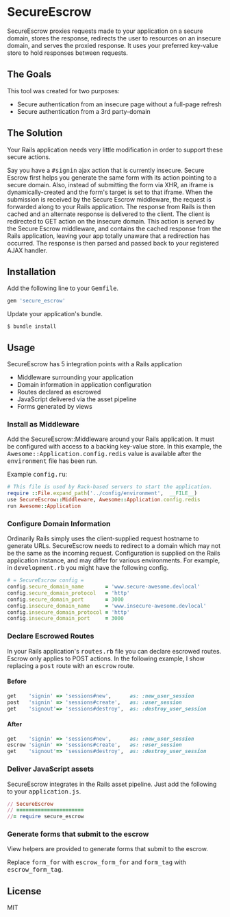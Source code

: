 # SecureEscrow
SecureEscrow proxies requests made to your application on a secure domain, stores the response, redirects the user to resources on an insecure domain, and serves the proxied response. It uses your preferred key-value store to hold responses between requests.

## The Goals
This tool was created for two purposes:

- Secure authentication from an insecure page without a full-page refresh
- Secure authentication from a 3rd party-domain

## The Solution
Your Rails application needs very little modification in order to support these secure actions.

Say you have a <tt>#signin</tt> ajax action that is currently insecure. Secure Escrow first helps you generate the same form with its action pointing to a secure domain. Also, instead of submitting the form via XHR, an iframe is dynamically-created and the form's target is set to that iframe. When the submission is received by the Secure Escrow middleware, the request is forwarded along to your Rails application. The response from Rails is then cached and an alternate response is delivered to the client. The client is redirected to GET action on the insecure domain. This action is served by the Secure Escrow middleware, and contains the cached response from the Rails application, leaving your app totally unaware that a redirection has occurred. The response is then parsed and passed back to your registered AJAX handler.

## Installation
Add the following line to your <tt>Gemfile</tt>.

````ruby
gem 'secure_escrow'
````

Update your application's bundle.

````
$ bundle install
````

## Usage
SecureEscrow has 5 integration points with a Rails application

- Middleware surrounding your application
- Domain information in application configuration
- Routes declared as escrowed
- JavaScript delivered via the asset pipeline
- Forms generated by views

### Install as Middleware
Add the SecureEscrow::Middleware around your Rails application. It must be configured with access to a backing key-value store.
In this example, the <tt>Awesome::Application.config.redis</tt> value is available after the <tt>environment</tt> file has been run.

Example <tt>config.ru</tt>:

````ruby
# This file is used by Rack-based servers to start the application.
require ::File.expand_path('../config/environment',  __FILE__)
use SecureEscrow::Middleware, Awesome::Application.config.redis
run Awesome::Application
````

### Configure Domain Information
Ordinarily Rails simply uses the client-supplied request hostname to generate URLs.  SecureEscrow needs to redirect to a
domain which may not be the same as the incoming request. Configuration is supplied on the Rails application instance, and
may differ for various environments. For example, in <tt>development.rb</tt> you might have the following config.

````ruby
# = SecureEscrow config =
config.secure_domain_name       = 'www.secure-awesome.devlocal'
config.secure_domain_protocol   = 'http'
config.secure_domain_port       = 3000
config.insecure_domain_name     = 'www.insecure-awesome.devlocal'
config.insecure_domain_protocol = 'http'
config.insecure_domain_port     = 3000 
`````

### Declare Escrowed Routes
In your Rails application's <tt>routes.rb</tt> file you can declare escrowed routes. Escrow only applies to POST actions.
In the following example, I show replacing a <tt>post</tt> route with an <tt>escrow</tt> route.

#### Before
```` ruby
get    'signin' => 'sessions#new',      as: :new_user_session
post   'signin' => 'sessions#create',   as: :user_session
get    'signout'=> 'sessions#destroy',  as: :destroy_user_session
````

#### After
````ruby
get    'signin' => 'sessions#new',      as: :new_user_session
escrow 'signin' => 'sessions#create',   as: :user_session
get    'signout'=> 'sessions#destroy',  as: :destroy_user_session
````

### Deliver JavaScript assets
SecureEscrow integrates in the Rails asset pipeline. Just add the following to your <tt>application.js</tt>.

````ruby
// SecureEscrow
// ======================
//= require secure_escrow
````

 
### Generate forms that submit to the escrow
View helpers are provided to generate forms that submit to the escrow.
 
Replace <tt>form_for</tt> with <tt>escrow_form_for</tt> and <tt>form_tag</tt> with <tt>escrow_form_tag</tt>.

## License

MIT

